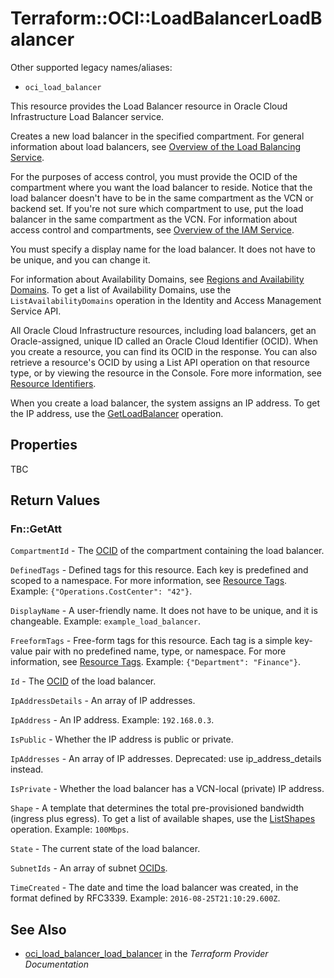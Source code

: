 # Terraform::OCI::LoadBalancerLoadBalancer

Other supported legacy names/aliases:
  * `oci_load_balancer`

This resource provides the Load Balancer resource in Oracle Cloud Infrastructure Load Balancer service.

Creates a new load balancer in the specified compartment. For general information about load balancers,
see [Overview of the Load Balancing Service](https://docs.cloud.oracle.com/iaas/Content/Balance/Concepts/balanceoverview.htm).

For the purposes of access control, you must provide the OCID of the compartment where you want
the load balancer to reside. Notice that the load balancer doesn't have to be in the same compartment as the VCN
or backend set. If you're not sure which compartment to use, put the load balancer in the same compartment as the VCN.
For information about access control and compartments, see
[Overview of the IAM Service](https://docs.cloud.oracle.com/iaas/Content/Identity/Concepts/overview.htm).

You must specify a display name for the load balancer. It does not have to be unique, and you can change it.

For information about Availability Domains, see
[Regions and Availability Domains](https://docs.cloud.oracle.com/iaas/Content/General/Concepts/regions.htm).
To get a list of Availability Domains, use the `ListAvailabilityDomains` operation
in the Identity and Access Management Service API.

All Oracle Cloud Infrastructure resources, including load balancers, get an Oracle-assigned,
unique ID called an Oracle Cloud Identifier (OCID). When you create a resource, you can find its OCID
in the response. You can also retrieve a resource's OCID by using a List API operation on that resource type,
or by viewing the resource in the Console. Fore more information, see
[Resource Identifiers](https://docs.cloud.oracle.com/iaas/Content/General/Concepts/identifiers.htm).

When you create a load balancer, the system assigns an IP address.
To get the IP address, use the [GetLoadBalancer](https://docs.cloud.oracle.com/iaas/api/#/en/loadbalancer/20170115/LoadBalancer/GetLoadBalancer) operation.

## Properties

TBC

## Return Values

### Fn::GetAtt

`CompartmentId` - The [OCID](https://docs.cloud.oracle.com/iaas/Content/General/Concepts/identifiers.htm) of the compartment containing the load balancer.

`DefinedTags` - Defined tags for this resource. Each key is predefined and scoped to a namespace. For more information, see [Resource Tags](https://docs.cloud.oracle.com/iaas/Content/General/Concepts/resourcetags.htm).  Example: `{"Operations.CostCenter": "42"}`.

`DisplayName` - A user-friendly name. It does not have to be unique, and it is changeable.  Example: `example_load_balancer`.

`FreeformTags` - Free-form tags for this resource. Each tag is a simple key-value pair with no predefined name, type, or namespace. For more information, see [Resource Tags](https://docs.cloud.oracle.com/iaas/Content/General/Concepts/resourcetags.htm).  Example: `{"Department": "Finance"}`.

`Id` - The [OCID](https://docs.cloud.oracle.com/iaas/Content/General/Concepts/identifiers.htm) of the load balancer.

`IpAddressDetails` - An array of IP addresses.

`IpAddress` - An IP address.  Example: `192.168.0.3`.

`IsPublic` - Whether the IP address is public or private.

`IpAddresses` - An array of IP addresses. Deprecated: use ip_address_details instead.

`IsPrivate` - Whether the load balancer has a VCN-local (private) IP address.

`Shape` - A template that determines the total pre-provisioned bandwidth (ingress plus egress). To get a list of available shapes, use the [ListShapes](https://docs.cloud.oracle.com/iaas/api/#/en/loadbalancer/20170115/LoadBalancerShape/ListShapes) operation.  Example: `100Mbps`.

`State` - The current state of the load balancer.

`SubnetIds` - An array of subnet [OCIDs](https://docs.cloud.oracle.com/iaas/Content/General/Concepts/identifiers.htm).

`TimeCreated` - The date and time the load balancer was created, in the format defined by RFC3339.  Example: `2016-08-25T21:10:29.600Z`.

## See Also

* [oci_load_balancer_load_balancer](https://www.terraform.io/docs/providers/oci/r/load_balancer_load_balancer.html) in the _Terraform Provider Documentation_
